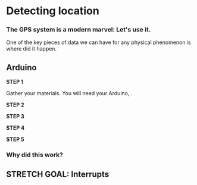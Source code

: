 # Detecting location

### The GPS system is a modern marvel: Let's use it.

One of the key pieces of data we can have for any physical phenomenon is where did it happen. 

## Arduino

**STEP 1**

Gather your materials. You will need your Arduino,  .  

**STEP 2** 
  
**STEP 3** 

**STEP 4** 
 
**STEP 5** 

### Why did this work? 


## STRETCH GOAL: Interrupts

